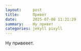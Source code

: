 ```yaml
---
layout:     post
title:      Привет
date:       2025-07-08 11:21:29
summary:    Ну привет
categories: jekyll pixyll
---
```


Ну привееет.
